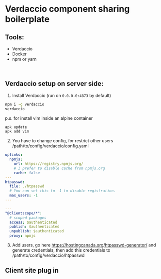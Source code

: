 # Verdaccio component sharing boilerplate

## Tools:

- Verdaccio
- Docker
- npm or yarn

<br />

## Verdaccio setup on server side:

1. Install Verdaccio (run on `0.0.0.0:4873` by default)

```zsh
npm i -g verdaccio
verdaccio
```

p.s. for install vim inside an alpine container

```zsh
apk update
apk add vim
```

2. You have to change config, for restrict other users
   /path/to/config/verdaccio/config.yaml

```yaml
uplinks:
  npmjs:
    url: https://registry.npmjs.org/
    # I prefer to disable cache from npmjs.org
    cache: false
---
htpasswd:
  file: ./htpasswd
  # You can set this to -1 to disable registration.
  max_users: -1
---

---
"@clientscope/*":
  # scoped packages
  access: $authenticated
  publish: $authenticated
  unpublish: $authenticated
  proxy: npmjs
```

3. Add users, go here https://hostingcanada.org/htpasswd-generator/ and generate credentials, then add this credentials to /path/to/config/verdaccio/htpasswd

## Client site plug in
